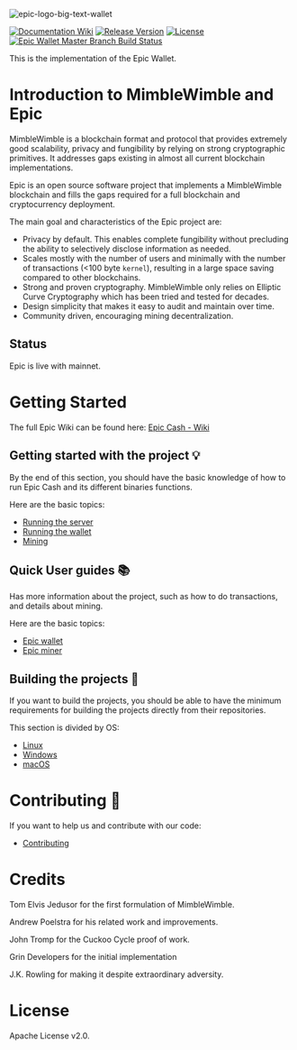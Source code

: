 ![epic-logo-big-text-wallet](https://user-images.githubusercontent.com/68653689/209218200-d185909e-7df1-41e4-8acf-f37c720f7406.png)

[![Documentation Wiki](https://img.shields.io/badge/doc-wiki-blue.svg)](https://github.com/EpicCash/documentation/wiki)
[![Release Version](https://img.shields.io/github/release/EpicCash/epic-wallet.svg)](https://github.com/EpicCash/epic-wallet/releases/)
[![License](https://img.shields.io/github/license/EpicCash/epic-wallet.svg)](https://github.com/EpicCash/epic-wallet/blob/master/LICENSE)
[![Epic Wallet Master Branch Build Status](https://github.com/EpicCash/epic-wallet/actions/workflows/epic-wallet-master-branch.yml/badge.svg)](https://github.com/EpicCash/epic-wallet/actions/workflows/epic-wallet-master-branch.yml)

This is the implementation of the Epic Wallet.

# Introduction to MimbleWimble and Epic

MimbleWimble is a blockchain format and protocol that provides extremely good scalability, privacy and fungibility by relying on strong cryptographic primitives. It addresses gaps existing in almost all current blockchain implementations.

Epic is an open source software project that implements a MimbleWimble blockchain and fills the gaps required for a full blockchain and cryptocurrency deployment.

The main goal and characteristics of the Epic project are:

* Privacy by default. This enables complete fungibility without precluding
  the ability to selectively disclose information as needed.
* Scales mostly with the number of users and minimally with the number of
  transactions (<100 byte `kernel`), resulting in a large space saving compared
  to other blockchains.
* Strong and proven cryptography. MimbleWimble only relies on Elliptic Curve
  Cryptography which has been tried and tested for decades.
* Design simplicity that makes it easy to audit and maintain over time.
* Community driven, encouraging mining decentralization.

## Status

Epic is live with mainnet.

# Getting Started

The full Epic Wiki can be found here: [Epic Cash - Wiki](https://github.com/EpicCash/documentation/wiki)

## Getting started with the project :bulb:

By the end of this section, you should have the basic knowledge of how to run Epic Cash and its different binaries functions.

Here are the basic topics:

- [Running the server](https://github.com/EpicCash/documentation/wiki/Running-the-server)
- [Running the wallet](https://github.com/EpicCash/documentation/wiki/Running-the-wallet)
- [Mining](https://github.com/EpicCash/documentation/wiki/Mining)

## Quick User guides :books: 

Has more information about the project, such as how to do transactions, and details about mining.

Here are the basic topics:
- [Epic wallet](https://github.com/EpicCash/documentation/wiki/Epic-wallet)
- [Epic miner](https://github.com/EpicCash/documentation/wiki/Epic-miner)

## Building the projects :toolbox:

If you want to build the projects, you should be able to have the minimum requirements for building the projects directly from their repositories.

This section is divided by OS:

- [Linux](https://github.com/EpicCash/documentation/wiki/Linux)
- [Windows](https://github.com/EpicCash/documentation/wiki/Windows)
- [macOS](https://github.com/EpicCash/documentation/wiki/macOS)

# Contributing :bricks: 

If you want to help us and contribute with our code:
- [Contributing](https://github.com/EpicCash/documentation/wiki/Contributing)

# Credits

Tom Elvis Jedusor for the first formulation of MimbleWimble.

Andrew Poelstra for his related work and improvements.

John Tromp for the Cuckoo Cycle proof of work.

Grin Developers for the initial implementation

J.K. Rowling for making it despite extraordinary adversity.

# License

Apache License v2.0.
